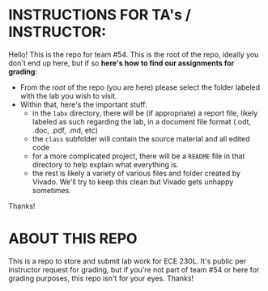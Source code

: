 # INSTRUCTIONS FOR TA's / INSTRUCTOR:

Hello! This is the repo for team #54. This is the root of the repo, ideally you don't end up here, but if so **here's how to find our assignments for grading**:
 - From the *root* of the repo (you are here) please select the folder labeled with the lab you wish to visit.
 - Within that, here's the important stuff:
     - in the `labx` directory, there will be (if appropriate) a report file, likely labeled as such regarding the lab, in a document file format (.odt, .doc, .pdf, .md, etc)
     - the `class` subfolder will contain the source material and all edited code
     - for a more complicated project, there will be a `README` file in that directory to help explain what everything is.
     - the rest is likely a variety of various files and folder created by Vivado. We'll try to keep this clean but Vivado gets unhappy sometimes.
  
Thanks!

# ABOUT THIS REPO
This is a repo to store and submit lab work for ECE 230L. It's public per instructor request for grading, but if you're not part of team #54 or here for grading purposes, this repo isn't for your eyes. Thanks!
